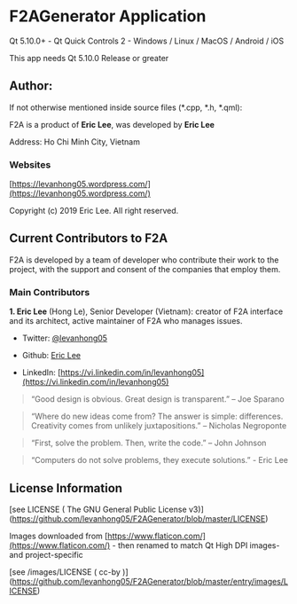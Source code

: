 # F2AGenerator Application

Qt 5.10.0+ - Qt Quick Controls 2 - Windows / Linux / MacOS / Android / iOS

This app needs Qt 5.10.0 Release or greater

## Author:

If not otherwise mentioned inside source files (*.cpp, *.h, *.qml):

F2A is a product of **Eric Lee**, was developed by **Eric Lee**

Address: Ho Chi Minh City, Vietnam

### Websites

[https://levanhong05.wordpress.com/](https://levanhong05.wordpress.com/)

Copyright (c) 2019 Eric Lee. All right reserved.

## Current Contributors to F2A

F2A is developed by a team of developer who contribute their work to the project, with the support and consent of the companies that employ them.

### Main Contributors

**1. Eric Lee** (Hong Le), Senior Developer (Vietnam): creator of F2A interface and its architect, active maintainer of F2A who manages issues.

* Twitter: [@levanhong05](https://twitter.com/levanhong05)

* Github: [Eric Lee](https://github.com/levanhong05)

* LinkedIn: [https://vi.linkedin.com/in/levanhong05](https://vi.linkedin.com/in/levanhong05)

> “Good design is obvious. Great design is transparent.” – Joe Sparano

> “Where do new ideas come from? The answer is simple: differences. Creativity comes from unlikely juxtapositions.” – Nicholas Negroponte

> “First, solve the problem. Then, write the code.” – John Johnson

> “Computers do not solve problems, they execute solutions.” - Eric Lee


## License Information

[see LICENSE ( The GNU General Public License v3)] (https://github.com/levanhong05/F2AGenerator/blob/master/LICENSE)

Images downloaded from [https://www.flaticon.com/](https://www.flaticon.com/) - then renamed to match Qt High DPI images- and project-specific

[see /images/LICENSE ( cc-by )] (https://github.com/levanhong05/F2AGenerator/blob/master/entry/images/LICENSE)
